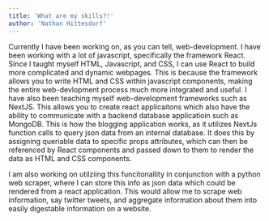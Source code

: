 ```yaml
---
title: 'What are my skills?!'
author: 'Nathan Hittesdorf'
---
```


Currently I have been working on, as you can tell, web-development. I have been working with a lot of javascript, specifically the framework React. Since I taught myself HTML, Javascript, and CSS, I can use React to build more complicated and dynamic webpages. This is because the framework allows you to write HTML and CSS within javascript components, making the entire web-devlopment process much more integrated and useful. I have also been teaching myself web-development frameworks such as NextJS. This allows you to create react applicaitons which also have the ability to communicate with a backend database applicatioin such as MongoDB. This is how the blogging application works, as it utilizes NextJs function calls to query json data from an internal database. It does this by assigning queriable data to specific props attributes, which can then be referenced by React components and passed down to them to render the data as HTML and CSS components. 

I am also working on utilziing this funcitonallity in conjunction with a python web scraper, where I can store this info as json data which could be rendered from a react application. This would allow me to scrape web information, say twitter tweets, and aggregate information about them into easily digestable information on a website.

